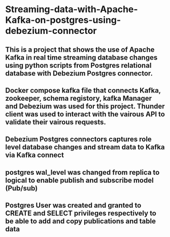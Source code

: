 # Streaming-data-with-Apache-Kafka-on-postgres-using-debezium-connector
## This is a project that shows the use of Apache Kafka in real time streaming database changes using python scripts from Postgres relational database with Debezium Postgres connector.
## Docker compose kafka file that connects Kafka, zookeeper, schema registory, kafka Manager and Debezium was used for this project. Thunder client was used to interact with the vairous API to validate their vairous requests.
## Debezium Postgres connectors captures role level database changes and stream data to Kafka via Kafka connect
## postgres wal_level was changed from replica to logical to enable publish and subscribe model (Pub/sub)
## Postgres User was created and granted to CREATE and SELECT privileges respectively to be able to add and copy publications and table data
